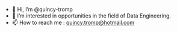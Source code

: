 - 👋 Hi, I’m @quincy-tromp
- 👀 I’m interested in opportunities in the field of Data Engineering.
- 📫 How to reach me : quincy.tromp@hotmail.com

